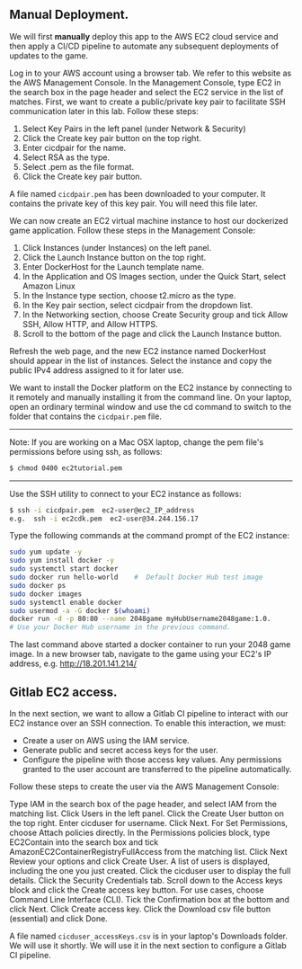 ## Manual Deployment.

We will first __manually__ deploy this app to the AWS EC2 cloud service and then apply a CI/CD pipeline to automate any subsequent deployments of updates to the game. 

Log in to your AWS account using a browser tab. We refer to this website as the AWS Management Console. In the Management Console, type EC2 in the search box in the page header and select the EC2 service in the list of matches. First, we want to create a public/private key pair to facilitate SSH communication later in this lab. Follow these steps:

1. Select Key Pairs in the left panel (under Network & Security)
1. Click the Create key pair button on the top right.
1. Enter cicdpair for the name.
1. Select RSA as the type.
1. Select .pem as the file format.
1. Click the Create key pair button.

A file named `cicdpair.pem` has been downloaded to your computer. It contains the private key of this key pair. You will need this file later. 

We can now create an EC2 virtual machine instance to host our dockerized game application. Follow these steps in the Management Console:

1. Click Instances (under Instances) on the left panel.
1. Click the Launch Instance button on the top right.
1. Enter DockerHost for the Launch template name.
1. In the Application and OS Images section,  under the Quick Start, select Amazon Linux
1. In the Instance type section, choose t2.micro as the type.
1. In the Key pair section, select cicdpair from the dropdown list.
1. In the Networking section, choose Create Security group and tick Allow SSH, Allow HTTP, and Allow HTTPS.
1. Scroll to the bottom of the page and click the Launch Instance button.

Refresh the web page, and the new EC2 instance named DockerHost should appear in the list of instances. Select the instance and copy the public IPv4 address assigned to it for later use.  

We want to install the Docker platform on the EC2 instance by connecting to it remotely and manually installing it from the command line. On your laptop, open an ordinary terminal window and use the cd command to switch to the folder that contains the `cicdpair.pem` file. 

------------------------------
Note: If you are working on a Mac OSX laptop, change the pem file's permissions before using ssh, as follows:
~~~bash
$ chmod 0400 ec2tutorial.pem
~~~
------------------------------

Use the SSH utility to connect to your EC2 instance as follows:
~~~bash
$ ssh -i cicdpair.pem  ec2-user@ec2_IP_address
e.g.  ssh -i ec2cdk.pem  ec2-user@34.244.156.17
~~~
Type the following commands at the command prompt of the EC2 instance:
~~~bash
sudo yum update -y
sudo yum install docker -y
sudo systemctl start docker
sudo docker run hello-world    #  Default Docker Hub test image
sudo docker ps
sudo docker images
sudo systemctl enable docker
sudo usermod -a -G docker $(whoami)
docker run -d -p 80:80 --name 2048game myHubUsername2048game:1.0.    
# Use your Docker Hub username in the previous command.
~~~

The last command above started a docker container to run your 2048 game image. In a new browser tab, navigate to the game using your EC2's IP address, e.g. http://18.201.141.214/

## Gitlab EC2 access.

In the next section, we want to allow a Gitlab CI pipeline to interact with our EC2 instance over an SSH connection. To enable this interaction, we must:

+ Create a user on AWS using the IAM service.
+ Generate public and secret access keys for the user.
+ Configure the pipeline with those access key values. Any permissions granted to the user account are transferred to the pipeline automatically. 

Follow these steps to create the user via the AWS Management Console:

Type IAM in the search box of the page header, and select IAM from the matching list.
Click Users in the left panel.
Click the Create User button on the top right.
Enter cicduser for username.
Click Next.
For Set Permissions, choose Attach policies directly.
 In the Permissions policies block, type EC2Contain into the search box and tick AmazonEC2ContainerRegistryFullAccess from the matching list.
Click Next
Review your options and click Create User.
A list of users is displayed, including the one you just created.
Click the cicduser user to display the full details.
Click the Security Credentials tab.
Scroll down to the Access keys block and click the Create access key button.
For use cases, choose Command Line Interface (CLI).
Tick the Confirmation box at the bottom and click Next.
Click Create access key.
Click the Download csv file button (essential) and click Done.

A file named `cicduser_accessKeys.csv` is in your laptop's Downloads folder. We will use it shortly. We will use it in the next section to configure a Gitlab CI pipeline.

[game]: https://play.google.com/store/apps/details?id=com.estoty.game2048&hl=en